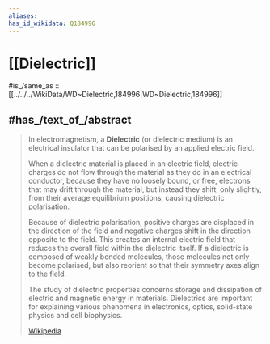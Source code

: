```yaml
---
aliases:
has_id_wikidata: Q184996
---
```


# [[Dielectric]] 

#is_/same_as :: [[../../../WikiData/WD~Dielectric,184996|WD~Dielectric,184996]] 

## #has_/text_of_/abstract 

> In electromagnetism, a **Dielectric** (or dielectric medium) 
> is an electrical insulator that can be polarised by an applied electric field. 
> 
> When a dielectric material is placed in an electric field, 
> electric charges do not flow through the material as they do in an electrical conductor, 
> because they have no loosely bound, or free, electrons that may drift through the material, 
> but instead they shift, only slightly, from their average equilibrium positions, 
> causing dielectric polarisation. 
> 
> Because of dielectric polarisation, positive charges are displaced in the direction of the field 
> and negative charges shift in the direction opposite to the field. 
> This creates an internal electric field that reduces the overall field within the dielectric itself. 
> If a dielectric is composed of weakly bonded molecules, those molecules not only become polarised, 
> but also reorient so that their symmetry axes align to the field.
>
> The study of dielectric properties concerns storage and dissipation of electric and magnetic energy in materials. Dielectrics are important for explaining various phenomena in electronics, optics, solid-state physics and cell biophysics.
>
> [Wikipedia](https://en.wikipedia.org/wiki/Dielectric) 

